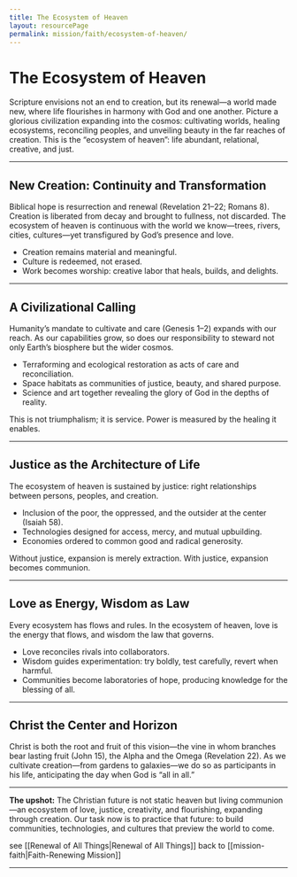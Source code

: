 ```yaml
---
title: The Ecosystem of Heaven
layout: resourcePage
permalink: mission/faith/ecosystem-of-heaven/
---
```


# The Ecosystem of Heaven

Scripture envisions not an end to creation, but its renewal—a world made new, where life flourishes in harmony with God and one another. Picture a glorious civilization expanding into the cosmos: cultivating worlds, healing ecosystems, reconciling peoples, and unveiling beauty in the far reaches of creation. This is the “ecosystem of heaven”: life abundant, relational, creative, and just.

---

## New Creation: Continuity and Transformation

Biblical hope is resurrection and renewal (Revelation 21–22; Romans 8). Creation is liberated from decay and brought to fullness, not discarded. The ecosystem of heaven is continuous with the world we know—trees, rivers, cities, cultures—yet transfigured by God’s presence and love.

- Creation remains material and meaningful.  
- Culture is redeemed, not erased.  
- Work becomes worship: creative labor that heals, builds, and delights.

---

## A Civilizational Calling

Humanity’s mandate to cultivate and care (Genesis 1–2) expands with our reach. As our capabilities grow, so does our responsibility to steward not only Earth’s biosphere but the wider cosmos.

- Terraforming and ecological restoration as acts of care and reconciliation.  
- Space habitats as communities of justice, beauty, and shared purpose.  
- Science and art together revealing the glory of God in the depths of reality.

This is not triumphalism; it is service. Power is measured by the healing it enables.

---

## Justice as the Architecture of Life

The ecosystem of heaven is sustained by justice: right relationships between persons, peoples, and creation.

- Inclusion of the poor, the oppressed, and the outsider at the center (Isaiah 58).  
- Technologies designed for access, mercy, and mutual upbuilding.  
- Economies ordered to common good and radical generosity.

Without justice, expansion is merely extraction. With justice, expansion becomes communion.

---

## Love as Energy, Wisdom as Law

Every ecosystem has flows and rules. In the ecosystem of heaven, love is the energy that flows, and wisdom the law that governs.

- Love reconciles rivals into collaborators.  
- Wisdom guides experimentation: try boldly, test carefully, revert when harmful.  
- Communities become laboratories of hope, producing knowledge for the blessing of all.

---

## Christ the Center and Horizon

Christ is both the root and fruit of this vision—the vine in whom branches bear lasting fruit (John 15), the Alpha and the Omega (Revelation 22). As we cultivate creation—from gardens to galaxies—we do so as participants in his life, anticipating the day when God is “all in all.”

---

**The upshot:** The Christian future is not static heaven but living communion—an ecosystem of love, justice, creativity, and flourishing, expanding through creation. Our task now is to practice that future: to build communities, technologies, and cultures that preview the world to come.

see [[Renewal of All Things|Renewal of All Things]]
back to [[mission-faith|Faith-Renewing Mission]]


---

